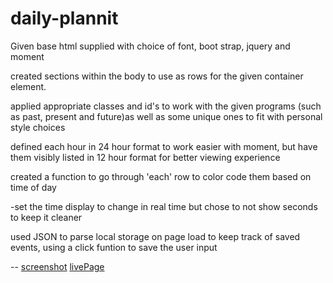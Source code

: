 # daily-plannit

Given base html supplied with choice of font, boot strap, jquery and moment

created sections within the body to use as rows for the given container element. 

applied appropriate classes and id's to work with the given programs (such as past, present and future)as well as some unique ones to fit with personal style choices

defined each hour in 24 hour format to work easier with moment, but have them visibly listed in 12 hour format for better viewing experience

created a function to go through 'each' row to color code them based on time of day

-set the time display to change in real time but chose to not show seconds to keep it cleaner

used JSON to parse local storage on page load to keep track of saved events, using a click funtion to save the user input


--
[screenshot](livePage.PNG)
[livePage](https://apom311.github.io/daily-plannit/)

